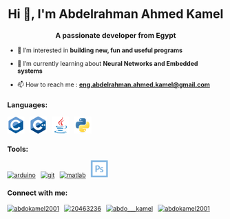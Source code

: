<h1 align="center">Hi 👋, I'm Abdelrahman Ahmed Kamel</h1>
<h3 align="center">A passionate developer from Egypt</h3>

- 👀 I’m interested in **building new, fun and useful programs**

- 🌱 I’m currently learning about **Neural Networks and Embedded systems**

- 📫 How to reach me : **eng.abdelrahman.ahmed.kamel@gmail.com**

<h3 align="left">Languages:</h3>
<p align="left">
<a href="https://www.cprogramming.com/" target="blank"><img src="https://raw.githubusercontent.com/devicons/devicon/master/icons/c/c-original.svg" alt="c" width="40" height="40"/></a>&nbsp;&nbsp;
<a href="https://www.w3schools.com/cpp/" target="blank"><img src="https://raw.githubusercontent.com/devicons/devicon/master/icons/cplusplus/cplusplus-original.svg" alt="cplusplus" width="40" height="40"/></a>&nbsp;&nbsp;
<a href="https://www.java.com" target="blank"><img src="https://raw.githubusercontent.com/devicons/devicon/master/icons/java/java-original.svg" alt="java" width="40" height="40"/></a>&nbsp;&nbsp;
<a href="https://www.python.org" target="blank"><img src="https://raw.githubusercontent.com/devicons/devicon/master/icons/python/python-original.svg" alt="python" width="40" height="40"/></a></p>

<h3 align="left">Tools:</h3>
<p align="left">
<a href="https://www.arduino.cc/" target="blank"><img src="https://cdn.worldvectorlogo.com/logos/arduino-1.svg" alt="arduino" width="40" height="40"/></a>&nbsp;&nbsp;
<a href="https://git-scm.com/" target="blank"><img src="https://www.vectorlogo.zone/logos/git-scm/git-scm-icon.svg" alt="git" width="40" height="40"/></a>&nbsp;&nbsp;
<a href="https://www.mathworks.com/" target="blank"><img src="https://upload.wikimedia.org/wikipedia/commons/2/21/Matlab_Logo.png" alt="matlab" width="40" height="40"/></a>&nbsp;&nbsp;
<a href="https://www.photoshop.com/en" target="blank"><img src="https://raw.githubusercontent.com/devicons/devicon/master/icons/photoshop/photoshop-line.svg" alt="photoshop" width="40" height="40"/></a></p>
  
<h3 align="left">Connect with me:</h3>
<p align="left">
<a href="https://linkedin.com/in/abdokamel2001" target="blank"><img align="center" src="https://cdn-icons-png.flaticon.com/512/174/174857.png" alt="abdokamel2001" height="40" width="40" /></a>&nbsp;&nbsp;
<a href="https://stackoverflow.com/users/20463236" target="blank"><img align="center" src="https://raw.githubusercontent.com/rahuldkjain/github-profile-readme-generator/master/src/images/icons/Social/stack-overflow.svg" alt="20463236" height="40" width="40" /></a>&nbsp;&nbsp;
<a href="https://codeforces.com/profile/abdo___kamel" target="blank"><img align="center" src="https://raw.githubusercontent.com/rahuldkjain/github-profile-readme-generator/master/src/images/icons/Social/codeforces.svg" alt="abdo___kamel" height="40" width="40" /></a>&nbsp;&nbsp;
<a href="https://www.leetcode.com/abdokamel2001" target="blank"><img align="center" src="https://raw.githubusercontent.com/rahuldkjain/github-profile-readme-generator/master/src/images/icons/Social/leet-code.svg" alt="abdokamel2001" height="40" width="40" /></a></p>
